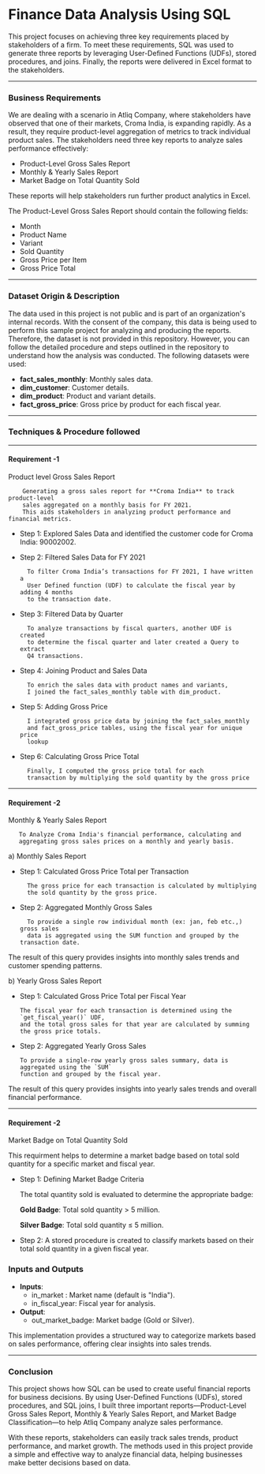 

# Finance Data Analysis Using SQL

This project focuses on achieving three key requirements placed by stakeholders of a firm. To meet these requirements, SQL was used to generate three reports by leveraging User-Defined Functions (UDFs), stored procedures, and joins. Finally, the reports were delivered in Excel format to the stakeholders.

---

### Business Requirements

We are dealing with a scenario in Atliq Company, where stakeholders have observed that one of their markets, Croma India, is expanding rapidly. As a result, they require product-level aggregation of metrics to track individual product sales. The stakeholders need three key reports to analyze sales performance effectively:
- Product-Level Gross Sales Report
- Monthly & Yearly Sales Report
- Market Badge on Total Quantity Sold
  
These reports will help stakeholders run further product analytics in Excel.

The Product-Level Gross Sales Report should contain the following fields:

- Month
- Product Name
- Variant
- Sold Quantity
- Gross Price per Item
- Gross Price Total


---

### Dataset Origin & Description

The data used in this project is not public and is part of an organization's internal records. With the consent of the company, this data is being used to perform this sample project for analyzing and producing the reports. Therefore, the dataset is not provided in this repository. However, you can follow the detailed procedure and steps outlined in the repository to understand how the analysis was conducted.
The following datasets were used:

- **fact_sales_monthly**: Monthly sales data.
- **dim_customer**: Customer details.
- **dim_product**: Product and variant details.
- **fact_gross_price**: Gross price by product for each fiscal year.

---

### Techniques & Procedure followed

---

#### Requirement -1 

Product level Gross Sales Report

        Generating a gross sales report for **Croma India** to track product-level 
        sales aggregated on a monthly basis for FY 2021. 
        This aids stakeholders in analyzing product performance and financial metrics.

- Step 1: Explored Sales Data and identified the customer code for Croma India: 90002002.
  
- Step 2: Filtered Sales Data for FY 2021

        To filter Croma India’s transactions for FY 2021, I have written a
        User Defined function (UDF) to calculate the fiscal year by adding 4 months
        to the transaction date.

- Step 3: Filtered Data by Quarter

        To analyze transactions by fiscal quarters, another UDF is created
        to determine the fiscal quarter and later created a Query to extract
        Q4 transactions.

- Step 4: Joining Product and Sales Data

        To enrich the sales data with product names and variants,
        I joined the fact_sales_monthly table with dim_product. 

- Step 5: Adding Gross Price

        I integrated gross price data by joining the fact_sales_monthly
        and fact_gross_price tables, using the fiscal year for unique price
        lookup

- Step 6: Calculating Gross Price Total

        Finally, I computed the gross price total for each
        transaction by multiplying the sold quantity by the gross price


---


#### Requirement -2

Monthly & Yearly Sales Report

       To Analyze Croma India's financial performance, calculating and 
       aggregating gross sales prices on a monthly and yearly basis.

a) Monthly Sales Report

- Step 1: Calculated Gross Price Total per Transaction

        The gross price for each transaction is calculated by multiplying
        the sold quantity by the gross price. 

- Step 2: Aggregated Monthly Gross Sales

        To provide a single row individual month (ex: jan, feb etc.,) gross sales
        data is aggregated using the SUM function and grouped by the transaction date.

The result of this query provides insights into monthly sales trends and customer spending patterns.


b) Yearly Gross Sales Report


- Step 1: Calculated Gross Price Total per Fiscal Year

      The fiscal year for each transaction is determined using the `get_fiscal_year()` UDF,
      and the total gross sales for that year are calculated by summing the gross price totals.  

- Step 2: Aggregated Yearly Gross Sales

      To provide a single-row yearly gross sales summary, data is aggregated using the `SUM`
      function and grouped by the fiscal year.
  
The result of this query provides insights into yearly sales trends and overall financial performance.

---


#### Requirement -2

Market Badge on Total Quantity Sold

This requirment helps to determine a market badge based on total sold quantity for a 
specific market and fiscal year.  


- Step 1: Defining Market Badge Criteria

   The total quantity sold is evaluated to determine the appropriate badge:
  
  **Gold Badge**: Total sold quantity > 5 million.
  
  **Silver Badge**: Total sold quantity ≤ 5 million.  

- Step 2: A stored procedure is created to classify markets based on their total sold quantity 
in a given fiscal year.  
   

### Inputs and Outputs

- **Inputs**:
  - in_market : Market name (default is "India").
  - in_fiscal_year: Fiscal year for analysis.
- **Output**:
  - out_market_badge: Market badge (Gold or Silver).

This implementation provides a structured way to categorize markets based on sales performance,
offering clear insights into sales trends.


---

### Conclusion

This project shows how SQL can be used to create useful financial reports for business decisions. By using User-Defined Functions (UDFs), stored procedures, and SQL joins, I built three important reports—Product-Level Gross Sales Report, Monthly & Yearly Sales Report, and Market Badge Classification—to help Atliq Company analyze sales performance.

With these reports, stakeholders can easily track sales trends, product performance, and market growth. The methods used in this project provide a simple and effective way to analyze financial data, helping businesses make better decisions based on data.
